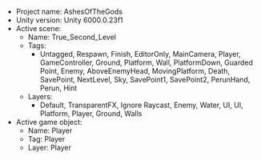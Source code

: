 <!-- UNITY CODE ASSIST INSTRUCTIONS START -->
- Project name: AshesOfTheGods
- Unity version: Unity 6000.0.23f1
- Active scene:
  - Name: True_Second_Level
  - Tags:
    - Untagged, Respawn, Finish, EditorOnly, MainCamera, Player, GameController, Ground, Platform, Wall, PlatformDown, Guarded Point, Enemy, AboveEnemyHead, MovingPlatform, Death, SavePoint, NextLevel, Sky, SavePoint1, SavePoint2, PerunHand, Perun, Hint
  - Layers:
    - Default, TransparentFX, Ignore Raycast, Enemy, Water, UI, UI, Platform, Player, Ground, Walls
- Active game object:
  - Name: Player
  - Tag: Player
  - Layer: Player
<!-- UNITY CODE ASSIST INSTRUCTIONS END -->